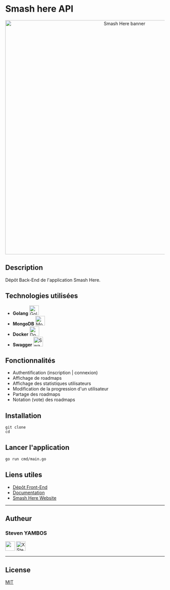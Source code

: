 # Smash here API

<p align="center">
  <img src="https://3238leblogdemarvelll-1278.kxcdn.com/wp-content/uploads/2012/05/Street-Fighter-X-Tekken-Banniere.jpg" alt="Smash Here banner" width="738">
</p>

## Description

Dépôt Back-End de l'application Smash Here.

## Technologies utilisées

- **Golang** <img src="https://upload.wikimedia.org/wikipedia/commons/thumb/0/05/Go_Logo_Blue.svg/1200px-Go_Logo_Blue.svg.png" width="30px" alt="Golang logo" />
- **MongoDB** <img src="https://www.svgrepo.com/show/331488/mongodb.svg" width="30px" alt="MongoDB logo" />
- **Docker** <img src="https://cdn4.iconfinder.com/data/icons/logos-and-brands/512/97_Docker_logo_logos-512.png" width="30px" alt="Docker logo" />
- **Swagger** <img src="https://upload.wikimedia.org/wikipedia/commons/a/ab/Swagger-logo.png" width="30px" alt="Swagger logo" />

## Fonctionnalités

- Authentification (inscription | connexion)
- Affichage de roadmaps
- Affichage des statistiques utilisateurs
- Modification de la progression d'un utilisateur
- Partage des roadmaps
- Notation (vote) des roadmaps

## Installation

```shell
git clone 
cd 
```

## Lancer l'application

```bash
go run cmd/main.go
```

## Liens utiles

- [Dépôt Front-End]()
- [Documentation]()
- [Smash Here Website]()

---

## Autheur

### Steven YAMBOS

<a href="https://github.com/StevenYAMBOS"><img src="https://cdn-icons-png.flaticon.com/512/25/25231.png" width="30px" alt="" /><a/>
<a href="https://x.com/StevenYambos"><img src="https://img.freepik.com/vecteurs-libre/nouvelle-conception-icone-x-du-logo-twitter-2023_1017-45418.jpg?size=338&ext=jpg&ga=GA1.1.2008272138.1722902400&semt=ais_hybrid" width="30px" alt="X Steven YAMBOS" /><a/>

---

## License

[MIT](https://www.youtube.com/watch?v=3FmN46XQius)